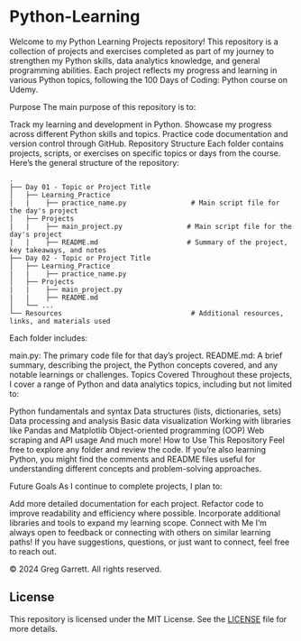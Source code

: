 # Python-Learning
Welcome to my Python Learning Projects repository! This repository is a collection of projects and exercises completed as part of my journey to strengthen my Python skills, data analytics knowledge, and general programming abilities. Each project reflects my progress and learning in various Python topics, following the 100 Days of Coding: Python course on Udemy.

Purpose
The main purpose of this repository is to:

Track my learning and development in Python.
Showcase my progress across different Python skills and topics.
Practice code documentation and version control through GitHub.
Repository Structure
Each folder contains projects, scripts, or exercises on specific topics or days from the course. Here’s the general structure of the repository:

```
.
├── Day 01 - Topic or Project Title
│   ├── Learning_Practice
|   |    ├── practice_name.py                # Main script file for the day's project
│   ├── Projects
|   |    ├── main_project.py                # Main script file for the day's project
|   |    ├── README.md                      # Summary of the project, key takeaways, and notes
├── Day 02 - Topic or Project Title
│   ├── Learning_Practice
|   |    ├── practice_name.py               
│   ├── Projects
|   |    ├── main_project.py                
|   |    ├── README.md                      
│   └── ...
└── Resources                                # Additional resources, links, and materials used
```

Each folder includes:

main.py: The primary code file for that day’s project.
README.md: A brief summary, describing the project, the Python concepts covered, and any notable learnings or challenges.
Topics Covered
Throughout these projects, I cover a range of Python and data analytics topics, including but not limited to:

Python fundamentals and syntax
Data structures (lists, dictionaries, sets)
Data processing and analysis
Basic data visualization
Working with libraries like Pandas and Matplotlib
Object-oriented programming (OOP)
Web scraping and API usage
And much more!
How to Use This Repository
Feel free to explore any folder and review the code. If you’re also learning Python, you might find the comments and README files useful for understanding different concepts and problem-solving approaches.

Future Goals
As I continue to complete projects, I plan to:

Add more detailed documentation for each project.
Refactor code to improve readability and efficiency where possible.
Incorporate additional libraries and tools to expand my learning scope.
Connect with Me
I’m always open to feedback or connecting with others on similar learning paths! If you have suggestions, questions, or just want to connect, feel free to reach out.

© 2024 Greg Garrett. All rights reserved.
## License
This repository is licensed under the MIT License. See the [LICENSE](LICENSE) file for more details.
